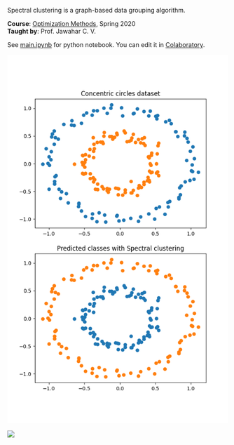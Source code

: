 Spectral clustering is a graph-based data grouping algorithm.

**Course**: [Optimization Methods], Spring 2020<br>
**Taught by**: Prof. Jawahar C. V.

See [main.ipynb] for python notebook. You can edit it in [Colaboratory].

![](assets/01.png)<br>

![](https://ga-beacon.deno.dev/G-G1E8HNDZYY:v51jklKGTLmC3LAZ4rJbIQ/github.com/moocf/spectral-clustering.python)

[Optimization Methods]: https://github.com/iiithf/optimization-methods
[Colaboratory]: https://colab.research.google.com
[main.ipynb]: main.ipynb
